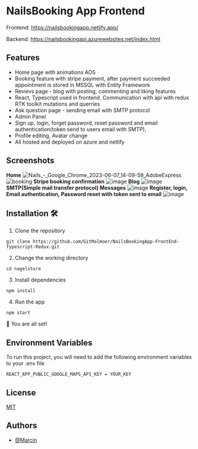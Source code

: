 
# NailsBooking App Frontend
Frontend: https://nailsbookingapp.netlify.app/

Backend: https://nailsbookingapi.azurewebsites.net/index.html

## Features
- Home page with animations AOS
- Booking feature with stripe payment, after payment succeeded appointment is stored in MSSQL with Entity Framework
- Revievs page - blog with posting, commenting and liking features
- React, Typescript used in frontend. Communication with api with redux RTK toolkit mutations and querries
- Ask question page - sending email with SMTP protocol
- Admin Panel
- Sign up, login, forget password, reset password and email authentication(token send to users email with SMTP), 
- Profile editing, Avatar change
- All hosted and deployed on azure and netlify
## Screenshots
**Home**
![Nails_-_Google_Chrome_2023-06-07_14-09-59_AdobeExpress](https://github.com/GitMalmoer/NailsBookingApp-FrontEnd-Typescript-Redux/assets/113827015/b72dd1ad-78be-48a8-bca4-c71b60ffd9e6)
![booking](https://github.com/GitMalmoer/NailsBookingApp-FrontEnd-Typescript-Redux/assets/113827015/07d77ab6-e06d-4d18-9d8e-3c14e8b706d9)
**Stripe booking confirmation**
![image](https://github.com/GitMalmoer/NailsBookingApp-FrontEnd-Typescript-Redux/assets/113827015/298b8e43-756a-4a1c-901b-7b2ac751b9c0)
**Blog**
![image](https://github.com/GitMalmoer/NailsBookingApp-FrontEnd-Typescript-Redux/assets/113827015/0350bc52-409d-4a36-aae5-a272934a85dd)
**SMTP(Simple mail transfer protocol) Messages**
![image](https://github.com/GitMalmoer/NailsBookingApp-FrontEnd-Typescript-Redux/assets/113827015/6eb924cc-c0af-48a5-8404-1e86d5544fb2)
**Register, login, Email authentication, Password reset with token sent to email**
![image](https://github.com/GitMalmoer/NailsBookingApp-FrontEnd-Typescript-Redux/assets/113827015/862015d3-fd01-40ba-b327-ba181d47a81c)

## Installation 🛠️
1. Clone the repository

`git clone https://github.com/GitMalmoer/NailsBookingApp-FrontEnd-Typescript-Redux.git`

2. Change the working directory

`cd nagelstore`

3. Install dependencies

`npm install`

4. Run the app

`npm start`

🌟 You are all set!

    
## Environment Variables

To run this project, you will need to add the following environment variables to your .env file

`REACT_APP_PUBLIC_GOOGLE_MAPS_API_KEY = YOUR_KEY`



## License

[MIT](https://choosealicense.com/licenses/mit/)


## Authors

- [@Marcin](https://github.com/GitMalmoer)

